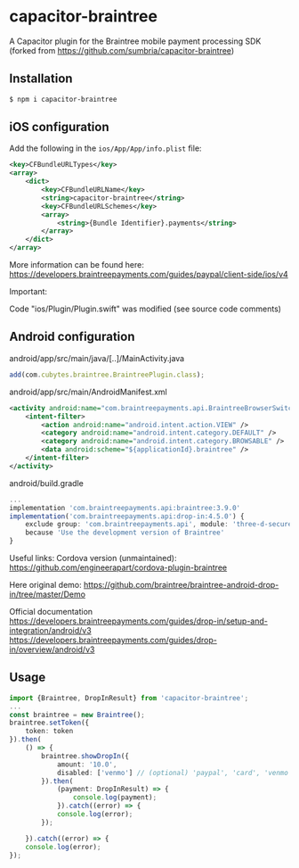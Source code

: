 # capacitor-braintree
A Capacitor plugin for the Braintree mobile payment processing SDK (forked from https://github.com/sumbria/capacitor-braintree)

## Installation

```bash
$ npm i capacitor-braintree
```

## iOS configuration

Add the following in the `ios/App/App/info.plist` file:

```xml
<key>CFBundleURLTypes</key>
<array>
    <dict>
        <key>CFBundleURLName</key>
        <string>capacitor-braintree</string>
        <key>CFBundleURLSchemes</key>
        <array>
            <string>{Bundle Identifier}.payments</string>
        </array>
    </dict>
</array>
```

More information can be found here: https://developers.braintreepayments.com/guides/paypal/client-side/ios/v4

Important:

Code "ios/Plugin/Plugin.swift" was modified (see source code comments)

## Android configuration
android/app/src/main/java/[..]/MainActivity.java

```ts
add(com.cubytes.braintree.BraintreePlugin.class);
```

android/app/src/main/AndroidManifest.xml

```xml
<activity android:name="com.braintreepayments.api.BraintreeBrowserSwitchActivity" android:launchMode="singleTask">
    <intent-filter>
        <action android:name="android.intent.action.VIEW" />
        <category android:name="android.intent.category.DEFAULT" />
        <category android:name="android.intent.category.BROWSABLE" />
        <data android:scheme="${applicationId}.braintree" />
    </intent-filter>
</activity>
```

android/build.gradle

```ts
...
implementation 'com.braintreepayments.api:braintree:3.9.0'
implementation('com.braintreepayments.api:drop-in:4.5.0') {
    exclude group: 'com.braintreepayments.api', module: 'three-d-secure'
    because 'Use the development version of Braintree'
}
```
Useful links:
Cordova version (unmaintained): 
https://github.com/engineerapart/cordova-plugin-braintree

Here original demo:
https://github.com/braintree/braintree-android-drop-in/tree/master/Demo

Official documentation
https://developers.braintreepayments.com/guides/drop-in/setup-and-integration/android/v3
https://developers.braintreepayments.com/guides/drop-in/overview/android/v3

## Usage

```ts
import {Braintree, DropInResult} from 'capacitor-braintree';
...
const braintree = new Braintree();
braintree.setToken({
    token: token
}).then(
    () => {
        braintree.showDropIn({
            amount: '10.0',
            disabled: ['venmo'] // (optional) 'paypal', 'card', 'venmo', 'applePay'
        }).then(
            (payment: DropInResult) => {
                console.log(payment);
            }).catch((error) => {
            console.log(error);
        });

    }).catch((error) => {
    console.log(error);
});
```
